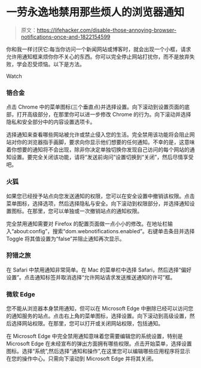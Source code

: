 # 一劳永逸地禁用那些烦人的浏览器通知

> 原文：<https://lifehacker.com/disable-those-annoying-browser-notifications-once-and-1822154599>

你和我一样讨厌它:每当你访问一个新闻网站或博客时，就会出现一个小框，请求允许用通知框来烦你你不关心的东西。你可以完全停止网站打扰你，而不是放弃失败，学会忍受烦恼。以下是方法。

Watch

### **铬合金**

点击 Chrome 中的菜单图标(三个垂直点)并选择设置。向下滚动到设置页面的底部，打开高级部分，在那里你可以进一步修改 Chrome 的行为。向下滚动并选择隐私和安全部分中的内容设置选项卡。

选择通知来查看哪些网站被允许或禁止侵入您的生活。完全禁用该功能将会阻止网站对你的浏览器指手画脚，要求向你显示他们想要的任何通知。不幸的是，这意味着你想要的通知将不会出现，除非你决定单独切换你发现自己访问的每个网站的通知设置。要完全关闭该功能，请将“发送前询问”设置切换到“关闭”，然后尽情享受吧。

### **火狐**

如果您已经授予站点向您发送通知的权限，您可以在安全设置中撤销该权限。点击菜单图标，选择选项，然后选择隐私与安全。向下滚动到权限部分，并选择通知设置图标。在那里，您可以单独或一次撤销站点的通知权限。

完全禁用通知需要对 Firefox 的配置页面做一点小小的修改。在地址栏输入“about:config”，搜索“dom.webnotifications.enabled”。右键单击条目并选择 Toggle 将其值设置为“false”并阻止通知再次显示。

### **狩猎之旅**

在 Safari 中禁用通知非常简单。在 Mac 的菜单栏中选择 Safari，然后选择“偏好设置”。点击通知标签并取消选择“允许网站请求发送推送通知的许可”框。

### **微软 Edge**

您不能从浏览器本身禁用通知，但可以在 Microsoft Edge 中删除已经可以访问您的通知服务的站点。点击右上角的菜单图标，选择设置。向下滚动到高级设置，然后选择网站权限。在那里，您可以打开或关闭网站权限，包括通知。

在 Microsoft Edge 中完全禁用通知意味着您需要编辑您的系统设置，特别是 Microsoft Edge 在未经宣布的弹出方面拥有哪些权限。点击开始菜单，选择设置图标。选择“系统”,然后选择“通知和操作”,在这里您可以编辑哪些应用程序将显示在您的操作中心。只需向下滚动到 Microsoft Edge 并将其关闭。
